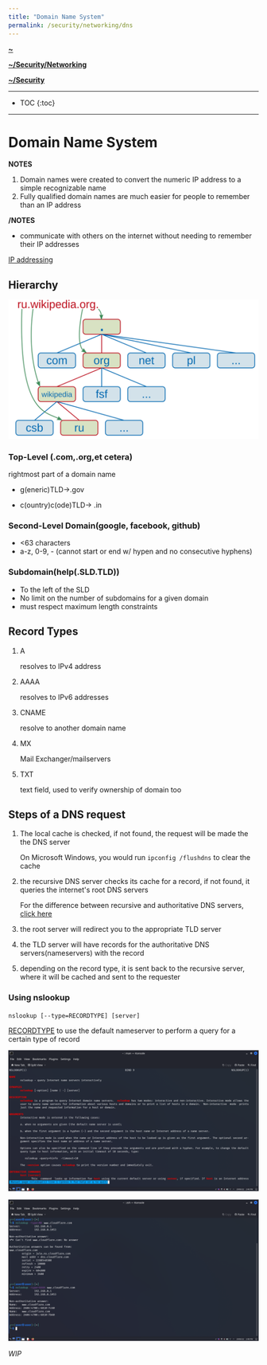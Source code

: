 ```yaml
---
title: "Domain Name System"
permalink: /security/networking/dns
---
```


**[~](../../../README.md)**

**[~/Security/Networking](../networking.md)**

**[~/Security](../../security.md)**

---

* TOC
{:toc}

---

# Domain Name System

**NOTES**

1. Domain names were created to convert the numeric IP address to a simple recognizable name
2. Fully qualified domain names are much easier for people to remember than an IP address

**/NOTES**

<!-- TODO dnsenum -->

- communicate with others on the internet without needing to remember their IP addresses

[IP addressing](ip_addressing.md)

## Hierarchy

![](img/dns_hierarchy.svg)

### Top-Level (.com,.org,et cetera)

rightmost part of a domain name

- g(eneric)TLD->.gov

- c(ountry)c(ode)TLD-> .in

### Second-Level Domain(google, facebook, github)

- <63 characters
- a-z, 0-9, - (cannot start or end w/ hypen and no consecutive hyphens)

### Subdomain(help(.SLD.TLD))

- To the left of the SLD
- No limit on the number of subdomains for a given domain
- must respect maximum length constraints

## Record Types

1. A

   resolves to IPv4 address

2. AAAA

   resolves to IPv6 addresses

3. CNAME

   resolve to another domain name

4. MX

   Mail Exchanger/mailservers

5. TXT

   text field, used to verify ownership of domain too

## Steps of a DNS request

1. The local cache is checked, if not found, the request will be made the the DNS server

   On Microsoft Windows, you would run `ipconfig /flushdns` to clear the cache

2. the recursive DNS server checks its cache for a record, if not found, it queries the internet's root DNS servers

   For the difference between recursive and authoritative DNS servers, [click here](https://umbrella.cisco.com/blog/what-is-the-difference-between-authoritative-and-recursive-dns-nameservers)

3. the root server will redirect you to the appropriate TLD server

4. the TLD server will have records for the authoritative DNS servers(nameservers) with the record

5. depending on the record type, it is sent back to the recursive server, where it will be cached and sent to the requester

### Using nslookup

`nslookup [--type=RECORDTYPE] [server]`

[RECORDTYPE](#record-types)
to use the default nameserver to perform a query for a certain type of record

![](img/nslookup.png)

![](img/nslookup2.png)

<!-- ## DNSSEC

## OSCP stapling -->

<!-- dnssec, ocsp stapling, denial o existence, recommended servers -->

_WIP_

